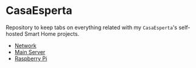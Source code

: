 # CasaEsperta

Repository to keep tabs on everything related with my `CasaEsperta`'s self-hosted Smart Home projects.

* [Network](docs/network.md)
* [Main Server](docs/server.md)
* [Raspberry Pi](docs/r-pi.md)